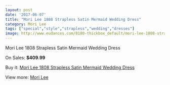 ```yaml
---
layout: post
date: '2017-06-07'
title: "Mori Lee 1808 Strapless Satin Mermaid Wedding Dress"
category: Mori Lee
tags: ["special","style","strapless","wedding","dresses"]
image: http://www.eudances.com/8180-thickbox_default/mori-lee-1808-strapless-satin-mermaid-wedding-dress.jpg
---
```

Mori Lee 1808 Strapless Satin Mermaid Wedding Dress

On Sales: **$409.99**
<a href="https://www.eudances.com/en/mori-lee/2833-mori-lee-1808-strapless-satin-mermaid-wedding-dress.html"><amp-img layout="responsive" width="600" height="600" src="//www.eudances.com/8180-thickbox_default/mori-lee-1808-strapless-satin-mermaid-wedding-dress.jpg" alt="Mori Lee 1808 Strapless Satin Mermaid Wedding Dress 0" /></a>
<a href="https://www.eudances.com/en/mori-lee/2833-mori-lee-1808-strapless-satin-mermaid-wedding-dress.html"><amp-img layout="responsive" width="600" height="600" src="//www.eudances.com/8183-thickbox_default/mori-lee-1808-strapless-satin-mermaid-wedding-dress.jpg" alt="Mori Lee 1808 Strapless Satin Mermaid Wedding Dress 1" /></a>
<a href="https://www.eudances.com/en/mori-lee/2833-mori-lee-1808-strapless-satin-mermaid-wedding-dress.html"><amp-img layout="responsive" width="600" height="600" src="//www.eudances.com/8182-thickbox_default/mori-lee-1808-strapless-satin-mermaid-wedding-dress.jpg" alt="Mori Lee 1808 Strapless Satin Mermaid Wedding Dress 2" /></a>
<a href="https://www.eudances.com/en/mori-lee/2833-mori-lee-1808-strapless-satin-mermaid-wedding-dress.html"><amp-img layout="responsive" width="600" height="600" src="//www.eudances.com/8181-thickbox_default/mori-lee-1808-strapless-satin-mermaid-wedding-dress.jpg" alt="Mori Lee 1808 Strapless Satin Mermaid Wedding Dress 3" /></a>

Buy it: [Mori Lee 1808 Strapless Satin Mermaid Wedding Dress](https://www.eudances.com/en/mori-lee/2833-mori-lee-1808-strapless-satin-mermaid-wedding-dress.html "Mori Lee 1808 Strapless Satin Mermaid Wedding Dress")

View more: [Mori Lee](https://www.eudances.com/en/9-mori-lee "Mori Lee")